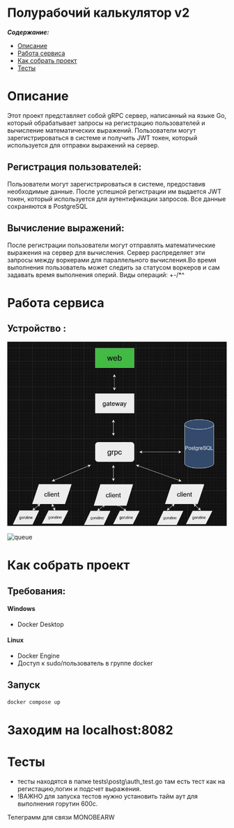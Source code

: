 Полурабочий калькулятор v2
==============



***Содержание:***
- [Описание](#Introduction)
- [Работа сервиса](#Preparing)
- [Как собрать проект](#assembly)
- [Тесты](#Test)



# Описание <a name="Introduction"></a>
Этот проект представляет собой gRPC сервер, написанный на языке Go, который обрабатывает запросы на регистрацию пользователей и вычисление математических выражений. Пользователи могут зарегистрироваться в системе и получить JWT токен, который используется для отправки выражений на  сервер.

## Регистрация пользователей: 
Пользователи могут зарегистрироваться в системе, предоставив необходимые данные. После успешной регистрации им выдается JWT токен, который используется для аутентификации запросов. Все данные сохраняются в PostgreSQL
## Вычисление выражений:
После регистрации пользователи могут отправлять математические выражения на сервер для вычисления. Сервер распределяет эти запросы между воркерами для параллельного вычисления.Во время выполнения пользователь  может следить за статусом воркеров и сам задавать время выполнения оперий. Виды операций: +-/*^ 
# Работа сервиса<a name="Preparing"></a>
## Устройство : 
 
  

![struct](art/graph.jpg "Структура")

![queue](art/qu.jpg "очередь")



# Как собрать проект <a name="assembly"></a>

## Требования:
#### Windows
- Docker Desktop
#### Linux
- Docker Engine
- Доступ к sudo/пользователь в группе docker
## Запуск

```bash
docker compose up
```

# Заходим на  localhost:8082
  
 

# Тесты <a name="Test"></a> 
- тесты находятся в папке tests\postg\auth_test.go там есть тест как на регистацию,логин и подсчет выражения.
- !ВАЖНО для запуска тестов нужно установить тайм аут для выполнения горутин 600с.
 
Телеграмм для связи MONOBEARW


